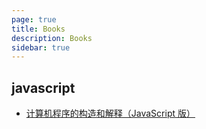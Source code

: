 ```yaml
---
page: true
title: Books
description: Books
sidebar: true
---
```


## javascript

-   [计算机程序的构造和解释（JavaScript 版）](https://book.douban.com/subject/36787585/)
